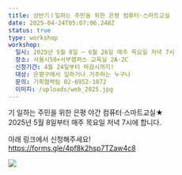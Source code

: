```yaml
---
title: 상반기ㅣ일하는 주민을 위한 은평 컴퓨터·스마트교실
date: 2025-04-24T05:07:06.248Z
status: true
type: workshop
workshop:
  일시: 2025년 5월 8일 ~ 6월 26일 매주 목요일 저녁 7시
  장소: 서울시50+서부캠퍼스 교육실 2A·2C
  신청기간: 4월 24일부터 마감시까지!
  대상: 은평구에서 일하거나 거주하는 누구나
  문의: 기획협력팀 02-6952-1872
  이미지: /uploads/web_2025.jpg
---
```

기 일하는 주민을 위한 은평 야간 컴퓨터·스마트교실★\
2025년 5월 8일부터 매주 목요일 저녁 7시에 합니다.

아래 링크에서 신청해주세요!\
<https://forms.gle/4pf8k2hsp7TZaw4c8>

![ ](/uploads/web_2025.jpg " ")